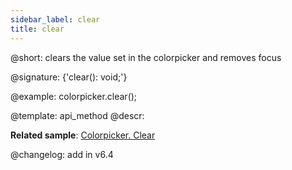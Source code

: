 ```yaml
---
sidebar_label: clear
title: clear
---          
```


@short: clears the value set in the colorpicker and removes focus

@signature: {'clear(): void;'}


@example:
colorpicker.clear();


@template: api_method
@descr:


**Related sample**: [Colorpicker. Clear](https://snippet.dhtmlx.com/yg6boc09)


@changelog:
add in v6.4

